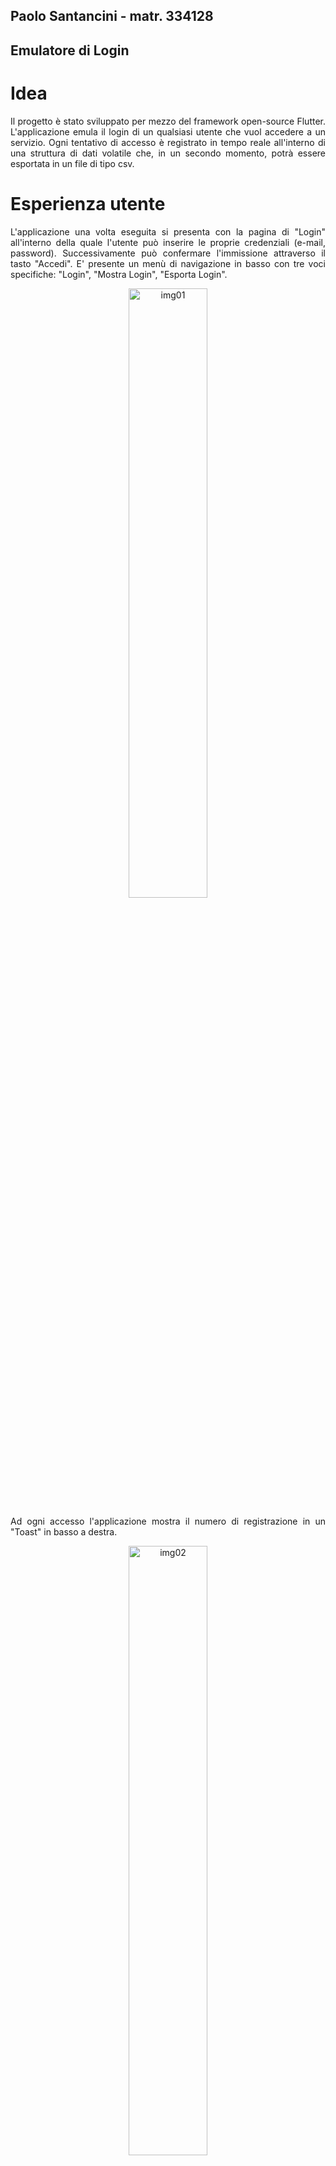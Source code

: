 ## Paolo Santancini - matr. 334128
## Emulatore di Login


# Idea
<div align="justify">
Il progetto è stato sviluppato per mezzo del framework open-source Flutter. L'applicazione emula il login di un qualsiasi utente che vuol accedere a un servizio. Ogni tentativo di accesso è registrato in tempo reale all'interno di una struttura di dati volatile che, in un secondo momento, potrà essere esportata in un file di tipo csv.
</div>

# Esperienza utente
<div align="justify">
L'applicazione una volta eseguita si presenta con la pagina di "Login" all'interno della quale l'utente può inserire le proprie credenziali (e-mail, password). Successivamente può confermare l'immissione attraverso il tasto "Accedi". E' presente un menù di navigazione in basso con tre voci specifiche: "Login", "Mostra Login", "Esporta Login".

<p align=center><img width="50%" alt="img01" src="https://github.com/user-attachments/assets/01beb8d6-131a-4035-abfb-3400297aca17" /></p>

Ad ogni accesso l'applicazione mostra il numero di registrazione in un "Toast" in basso a destra.

<p align=center><img width="50%" alt="img02" src="https://github.com/user-attachments/assets/22b3d0f1-0af5-4c50-b58c-853d3ffd94f6" /></p>

Selezionando la voce di menù "Mostra Login" il sistema elenca tutti gli accessi effettuati fino a quel momento.

<p align=center><img width="50%" alt="img03" src="https://github.com/user-attachments/assets/c6b6e03b-0819-4c51-8d75-58ddd41e56d1" /></p>

Selezionando la voce di menù "Esporta Login" il sistema elabora un file csv e lo scarica all'interno della cartella predefinita dal sistema operativo in utilizzo (in genere "Download").

<p align=center><img width="50%" alt="img04" src="https://github.com/user-attachments/assets/2d811a4a-92c7-40f7-adb1-fb4a77a3d936" /></p>
</div>

# Tecnologia
<div align="justify">
In fase implementativa sono state utilizzare le seguenti librerie:

| Libreria | Descrizione |
| -------- | ----------- |
| material | Sistema di design sviluppato da Google |
| file_saver | Permette di salvare file nei dispositivi in uso |
| http | Permette di inviare richieste http (get, post ...). Utile per interfacciamento con API |
| fluttertoast | Messaggi "Toast" (notifiche) |
| csv | Legge e scrive file strutturati in formato csv |
| flutter_spinkit | "Loading spinners", animazioni di caricamento |
| crypto | Crittografia |

La struttura dei dati è una lista annidata o matrice (r,c) gestita da uno specifico oggetto (classe) di nome "Lista". Per la condivisione e la consistenza delle informazioni contenute nella lista, ad ogni passaggio tra widgets, si è scelto di strutturare tale classe con il "design pattern singleton". Ciò rende possibile il passaggio dell'oggetto per mezzo di un'unica istanza. 

```dart
// Struttura dati
final List<List<String>> listaDati = [];

// Pattern Singleton
Lista._construttorePrivato();

// Singola istanza
static final Lista _istanza = Lista._construttorePrivato();

// Costruttore "Factory": ritorna la stessa istanza
factory Lista() {
   return _istanza;
}
```
In Flutter, l'ereditarietà di stato tra widget si riferisce al passaggio di dati o stato da un widget padre a uno o più widget figli. In questo caso di studio si è preferito agire a livello di struttura di dati piuttosto che a livello di ereditarietà tra widgets. Ciò anche per una più efficiente ricostruzione dell'albero dei widget.


Per il recupero dell'orario durante il quale un utente tenta un "login", in questo contesto di studio universitario, si è scelto di utilizzare una chiamata http piuttosto che una libreria già pronta (es. flutter_ntp). Il seguente sito <a href="https://worldtimeapi.org" target="_blank">Worldtimeapi</a> offre un servizio su protocollo tcp e per mezzo di una chiamata REST che però può fallire a causa di una mancata risposta da parte del fornitore del servizio. Casistica comunque gestita dal programma.

```dart
try {
      // Richiesta REST API
      final risposta = await http
          .get(Uri.parse('https://worldtimeapi.org/api/timezone/Etc/UTC'));

      if (risposta.statusCode == 200) {
        // Lettura della risposta REST in formato json
        final data = json.decode(risposta.body);
        setState(() {
          // Acquisizione del valore dell'attributo "utc_datetime" dal json
          _ora = DateTime.parse(data['utc_datetime']);
        });
      } else {
        debugPrint('Errore nella richiesta: ${risposta.statusCode}');
      }
    } catch (e) {
      // Intrappolamento di eventuale errore
      debugPrint("Errore nel recupero dell'ora NTP: $e");
    } finally {
      setState(() {
        _caricando = false;
        //FileUtils().saveFile(message);
        mialista.inserisciElemento(
            email, pwd, _ora.toString() == "null" ? "---" : _ora.toString());
        //Lista().esportaCSV(_dataList);
        _emailController.clear();
        _passwordController.clear();
      });
    }
```

</div>
